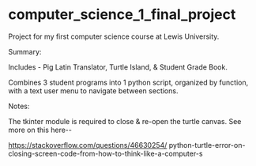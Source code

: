 # computer_science_1_final_project
Project for my first computer science course at Lewis University.

Summary:

Includes - Pig Latin Translator, Turtle Island, & Student Grade Book.

Combines 3 student programs into 1 python script, organized by function, 
with a text user menu to navigate between sections. 

Notes:

The tkinter module is required to close & re-open the turtle canvas.
See more on this here--

https://stackoverflow.com/questions/46630254/
python-turtle-error-on-closing-screen-code-from-how-to-think-like-a-computer-s
